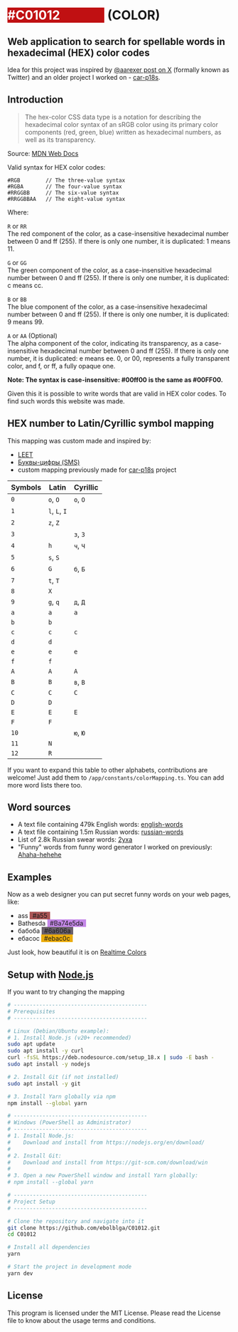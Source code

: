 # <span style="background-color: #C01012; color: #FFFFFF; padding-right: 100px">#C01012</span> (COLOR)
## Web application to search for spellable words in hexadecimal (HEX) color codes

Idea for this project was inspired by [@aarexer post on X](https://x.com/aarexer/status/1938841036274413999) (formally known as Twitter) and an older project I worked on - [car-p18s](https://github.com/ebolblga/car-p18s).

## Introduction

> The hex-color CSS data type is a notation for describing the hexadecimal color syntax of an sRGB color using its primary color components (red, green, blue) written as hexadecimal numbers, as well as its transparency.

Source: [MDN Web Docs <hex-color>](https://developer.mozilla.org/en-US/docs/Web/CSS/hex-color)

Valid syntax for HEX color codes:
```text
#RGB        // The three-value syntax
#RGBA       // The four-value syntax
#RRGGBB     // The six-value syntax
#RRGGBBAA   // The eight-value syntax
```
Where:

`R` or `RR`<br />
The red component of the color, as a case-insensitive hexadecimal number between 0 and ff (255). If there is only one number, it is duplicated: 1 means 11.

`G` or `GG`<br />
The green component of the color, as a case-insensitive hexadecimal number between 0 and ff (255). If there is only one number, it is duplicated: c means cc.

`B` or `BB`<br />
The blue component of the color, as a case-insensitive hexadecimal number between 0 and ff (255). If there is only one number, it is duplicated: 9 means 99.

`A` or `AA` (Optional)<br />
The alpha component of the color, indicating its transparency, as a case-insensitive hexadecimal number between 0 and ff (255). If there is only one number, it is duplicated: e means ee. 0, or 00, represents a fully transparent color, and f, or ff, a fully opaque one.

**Note: The syntax is case-insensitive: #00ff00 is the same as #00FF00.**

Given this it is possible to write words that are valid in HEX color codes. To find such words this website was made.

## HEX number to Latin/Cyrillic symbol mapping
This mapping was custom made and inspired by:
- [LEET](https://en.wikipedia.org/wiki/Leet)
- [Буквы-цифры (SMS)](https://translit.tsymbal.su/q/%D0%90%D0%91%D0%92%D0%93%D0%94%D0%95%D0%81%D0%96%D0%97%D0%98%D0%99%D0%9A%D0%9B%D0%9C%D0%9D%D0%9E%D0%9F%D0%A0%D0%A1%D0%A2%D0%A3%D0%A4%D0%A5%D0%A6%D0%A7%D0%A8%D0%A9%D0%AA%D0%AB%D0%AC%D0%AD%D0%AE%D0%AF/)
- custom mapping previously made for [car-p18s](https://github.com/ebolblga/car-p18s) project

| Symbols | Latin         | Cyrillic |
| ------- | ------------- | -------- |
| `0`     | `o`, `O`      | `о`, `О` |
| `1`     | `l`, `L`, `I` |          |
| `2`     | `z`, `Z`      |          |
| `3`     |               | `з`, `З` |
| `4`     | `h`           | `ч`, `Ч` |
| `5`     | `s`, `S`      |          |
| `6`     | `G`           | `б`, `Б` |
| `7`     | `t`, `T`      |          |
| `8`     | `X`           |          |
| `9`     | `g`, `q`      | `д`, `Д` |
| `a`     | `a`           | `а`      |
| `b`     | `b`           |          |
| `c`     | `c`           | `с`      |
| `d`     | `d`           |          |
| `e`     | `e`           | `е`      |
| `f`     | `f`           |          |
| `A`     | `A`           | `А`      |
| `B`     | `B`           | `в`, `В` |
| `C`     | `C`           | `С`      |
| `D`     | `D`           |          |
| `E`     | `E`           | `Е`      |
| `F`     | `F`           |          |
| `10`    |               | `ю`, `Ю` |
| `11`    | `N`           |          |
| `12`    | `R`           |          |

If you want to expand this table to other alphabets, contributions are welcome! Just add them to `/app/constants/colorMapping.ts`. You can add more word lists there too.

## Word sources
- A text file containing 479k English words: [english-words](https://github.com/dwyl/english-words)
- A text file containing 1.5m Russian words: [russian-words](https://github.com/danakt/russian-words)
- List of 2.8k Russian swear words: [2yxa](https://doc.2yxa.mobi/mat/)
- "Funny" words from funny word generator I worked on previously: [Ahaha-hehehe](https://github.com/ebolblga/Ahaha-hehehe)

## Examples
Now as a web designer you can put secret funny words on your web pages, like:
- ass <span style="background-color: #a55; padding: 0px 6px;">#a55</span>
- Bathesda <span style="background-color: #Ba74e5da; padding: 0px 6px;">#Ba74e5da</span>
- бабоба <span style="background-color: #6a606a; padding: 0px 6px;">#6a606a</span>
- ебасос <span style="background-color: #ebac0c; padding: 0px 6px;">#ebac0c</span>

Just look, how beautiful it is on [Realtime Colors](https://www.realtimecolors.com/?colors=aa5555-1a0c0c-eb0c0c-931515-Ba74e5&fonts=Inter-Inter)

## Setup with [Node.js](https://nodejs.org/en/)
If you want to try changing the mapping
```bash
# ------------------------------------------
# Prerequisites
# ------------------------------------------

# Linux (Debian/Ubuntu example):
# 1. Install Node.js (v20+ recommended)
sudo apt update
sudo apt install -y curl
curl -fsSL https://deb.nodesource.com/setup_18.x | sudo -E bash -
sudo apt install -y nodejs

# 2. Install Git (if not installed)
sudo apt install -y git

# 3. Install Yarn globally via npm
npm install --global yarn

# ------------------------------------------
# Windows (PowerShell as Administrator)
# ------------------------------------------
# 1. Install Node.js:
#    Download and install from https://nodejs.org/en/download/
#
# 2. Install Git:
#    Download and install from https://git-scm.com/download/win
#
# 3. Open a new PowerShell window and install Yarn globally:
# npm install --global yarn

# ------------------------------------------
# Project Setup
# ------------------------------------------

# Clone the repository and navigate into it
git clone https://github.com/ebolblga/C01012.git
cd C01012

# Install all dependencies
yarn

# Start the project in development mode
yarn dev
```

## License
This program is licensed under the MIT License. Please read the License file to know about the usage terms and conditions.
